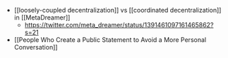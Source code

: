 - [[loosely-coupled decentralization]] vs [[coordinated decentralization]] in [[MetaDreamer]]
    - https://twitter.com/meta_dreamer/status/1391461097161465862?s=21
- [[People Who Create a Public Statement to Avoid a More Personal Conversation]]
